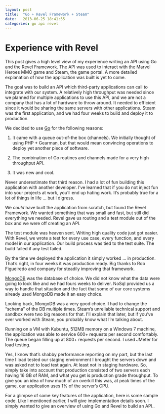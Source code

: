 ```yaml
---
layout: post                                                                                                                  
title:  "Go + Revel Framework + Steam"
date:   2013-06-25 18:41:55
categories: go api revel
---
```


# Experience with Revel

This post gives a high level view of my experience writing an API using Go and the Revel Framework. The API was used to interact with the Marvel Heroes MMO game and Steam, the game portal. A more detailed explanation of how the application was built is yet to come.

The goal was to build an API which third-party applications can call to integrate with our system. A relatively high throughput was needed since we planned for multiple applications to use this API, and we are not a company that has a lot of hardware to throw around. It needed to efficient since it would be sharing the same servers with other applications. Steam was the first application, and we had four weeks to build and deploy it to production.

We decided to use [Go](http://golang.org/) for the following reasons:

1) It came with a queue out-of-the box (channels). We initially thought of using PHP + Gearman, but that would mean convincing operations to deploy yet another piece of software.

2) The combination of Go routines and channels made for a very high throughput API.

3) It was new and cool.

Never underestimate that third reason. I had a lot of fun building this application with another developer. I’ve learned that if you do not inject fun into your projects at work, you’ll end up hating work. It’s probably true for a lot of things in life … but I digress.

We _could_ have built the application from scratch, but found the Revel Framework. We wanted something that was small and fast, but still did everything we needed. Revel gave us routing and a test module out of the box and we were off creating an API. 

The test module was heaven sent. Writing high quality code just got easier. With Revel, we wrote a test for every use case, every function, and every model in our application. Our build process was tied to the test suite. The build failed if any test failed. 

By the time we deployed the application it simply worked … in production. That’s right, in four  weeks it was production ready. Big thanks to Rob Figueiredo and company for steadily improving that framework.


[MongoDB](http://www.mongodb.org/) was the database of choice. We did not know what the data were going to look like and we had fours weeks to deliver. NoSql provided us a way to handle that situation and the fact that some of our core systems already used MongoDB made it an easy choice.

Looking back, MongoDB was a very good choice. I had to change the “schema” of the DB multiple times. Steam’s unreliable technical support and sandbox were two big reasons for that. I'll explain that later, but if you’ve ever worked with Steam, you probably know what I’m talking about.

Running on a VM with Kubuntu, 512MB memory on a Windows 7 machine, the application was able to service 600+ requests per second comfortably. The queue began filling up at 800+ requests per second. I used JMeter for load testing.

Yes, I know that’s shabby performance reporting on my part, but the last time I load tested our staging environment I brought the servers down and was asked not to load test again. At least not in staging hardware. So, simply take into account that production consisted of two servers each having 16 GB of RAM, and what you get is production grade throughput. To give you an idea of how much of an overkill this was, at peak times of the game, our application uses 1% of the server’s CPU.

For a glimpse of some key features of the application, here is some sample code. Like I mentioned earlier, I will give implementation details soon. I simply wanted to give an overview of using Go and Revel to build an API..

